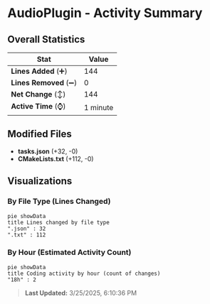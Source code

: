 # AudioPlugin - Activity Summary 

## Overall Statistics

| Stat                   | Value                                                             |
| ---------------------- | ----------------------------------------------------------------- |
| **Lines Added** (➕)   | 144                                          |
| **Lines Removed** (➖) | 0                                        |
| **Net Change** (↕)    | 144                |
| **Active Time** (⌚)   | 1 minute |


## Modified Files
- **tasks.json** (+32, -0)
- **CMakeLists.txt** (+112, -0)

## Visualizations

### By File Type (Lines Changed)

```mermaid
pie showData
title Lines changed by file type
".json" : 32
".txt" : 112
```

### By Hour (Estimated Activity Count)

```mermaid
pie showData
title Coding activity by hour (count of changes)
"18h" : 2
```


> **Last Updated:** 3/25/2025, 6:10:36 PM